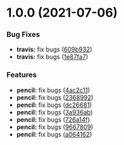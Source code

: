 # 1.0.0 (2021-07-06)


### Bug Fixes

* **travis:** fix bugs ([609b932](https://github.com/b97390022/algorithms_course/commit/609b9320a621093b46dd56b177e5f03db8706379))
* **travis:** fix bugs ([1e87fa7](https://github.com/b97390022/algorithms_course/commit/1e87fa73c44f1fa743a81854f5798e7b8c002979))


### Features

* **pencil:** fix bugs ([4ac2c11](https://github.com/b97390022/algorithms_course/commit/4ac2c114a4cac651ae97b13b801ee5a700f30150))
* **pencil:** fix bugs ([2368992](https://github.com/b97390022/algorithms_course/commit/2368992644259b62bdda69e00039c2312151079a))
* **pencil:** fix bugs ([dc26681](https://github.com/b97390022/algorithms_course/commit/dc2668171c0c0ce06c4648c53257dbe368638a0d))
* **pencil:** fix bugs ([3a936ab](https://github.com/b97390022/algorithms_course/commit/3a936ab75ff3df87b163c84daa2ce6a7b81989bf))
* **pencil:** fix bugs ([726a14f](https://github.com/b97390022/algorithms_course/commit/726a14f163095b5f44ede14a1fad479f7d9fbe95))
* **pencil:** fix bugs ([9667809](https://github.com/b97390022/algorithms_course/commit/9667809f0892e046f92df4cb96703684f2dbc07d))
* **pencil:** fix bugs ([a064162](https://github.com/b97390022/algorithms_course/commit/a06416279873071c38658a64bf988b514d0f39c9))
